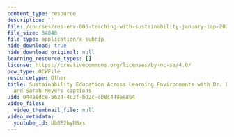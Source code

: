 ```yaml
---
content_type: resource
description: ''
file: /courses/res-env-006-teaching-with-sustainability-january-iap-2022/Ub8E2hyNBxs_captions.webvtt
file_size: 34040
file_type: application/x-subrip
hide_download: true
hide_download_original: null
learning_resource_types: []
license: https://creativecommons.org/licenses/by-nc-sa/4.0/
ocw_type: OCWFile
resourcetype: Other
title: Sustainability Education Across Learning Environments with Dr. Liz Potter-Nelson
  and Sarah Meyers captions
uid: 044aedce-5624-4c3f-b02c-cb8c449ee864
video_files:
  video_thumbnail_file: null
video_metadata:
  youtube_id: Ub8E2hyNBxs
---
```

